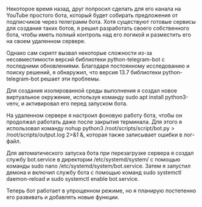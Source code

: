 Некоторое время назад, друг попросил сделать для его канала на YouTube простого бота, который будет собирать предложения от подписчиков через телеграмм бота. Хотя существуют готовые сервисы для создания таких ботов, я решил разработать своего собственного бота, чтобы иметь полный контроль над его логикой и разместить его на своем удаленном сервере.

Однако сам скрипт вызвал некоторые сложности из-за несовместимости версий библиотеки python-telegram-bot с последними обновлениями. Благодаря постоянному исследованию и поиску решений, я обнаружил, что версия 13.7 библиотеки python-telegram-bot решает эти проблемы.

Для создания изолированной среды выполнения я создал новое виртуальное окружение, используя команду sudo apt install python3-venv, и активировал его перед запуском бота.

На удаленном сервере я настроил фоновую работу бота, чтобы он продолжал работать даже после закрытия терминала. Для этого я использовал команду nohup python3 /root/scripts/script/bot.py > /root/scripts/output.log 2>&1 &, которая также записывает ошибки в лог-файл.

Для автоматического запуска бота при перезагрузке сервера я создал службу bot.service в директории /etc/systemd/system/ с помощью команды sudo nano /etc/systemd/system/bot.service. Затем я запустил демона и включил службу бота с помощью команд sudo systemctl daemon-reload и sudo systemctl enable bot.service.

Теперь бот работает в упрощенном режиме, но я планирую постепенно его развивать и добавлять новые функции.
